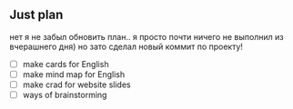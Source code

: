 ## Just plan
нет я не забыл обновить план.. я просто почти ничего не выполнил из вчерашнего дня) но зато сделал новый коммит по проекту!
- [ ] make cards for English 
- [ ] make mind map for English 
- [ ] make crad for website slides
- [ ] ways of brainstorming
